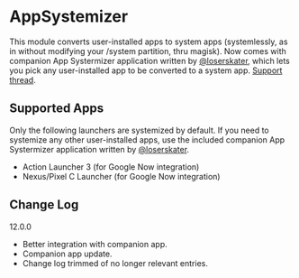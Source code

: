 # AppSystemizer
This module converts user-installed apps to system apps (systemlessly, as in without modifying your /system partition, thru magisk). Now comes with companion App Systermizer application written by [@loserskater](https://github.com/loserskater), which lets you pick any user-installed app to be converted to a system app. [Support thread](https://forum.xda-developers.com/showthread.php?t=3477512).

## Supported Apps
Only the following launchers are systemized by default. If you need to systemize any other user-installed apps, use the included companion App Systermizer application written by [@loserskater](https://github.com/loserskater).
* Action Launcher 3 (for Google Now integration)
* Nexus/Pixel C Launcher (for Google Now integration)


## Change Log
12.0.0
  - Better integration with companion app.
  - Companion app update.
  - Change log trimmed of no longer relevant entries.
